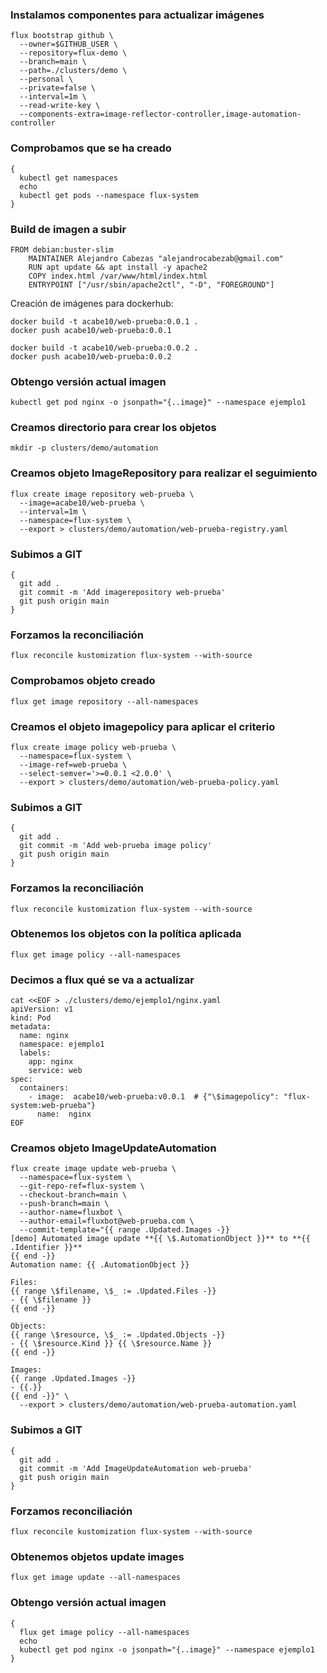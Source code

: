 ### Instalamos componentes para actualizar imágenes

~~~
flux bootstrap github \
  --owner=$GITHUB_USER \
  --repository=flux-demo \
  --branch=main \
  --path=./clusters/demo \
  --personal \
  --private=false \
  --interval=1m \
  --read-write-key \
  --components-extra=image-reflector-controller,image-automation-controller
~~~

### Comprobamos que se ha creado

~~~
{
  kubectl get namespaces
  echo
  kubectl get pods --namespace flux-system
}
~~~

### Build de imagen a subir

~~~
FROM debian:buster-slim
    MAINTAINER Alejandro Cabezas "alejandrocabezab@gmail.com"
    RUN apt update && apt install -y apache2
    COPY index.html /var/www/html/index.html
    ENTRYPOINT ["/usr/sbin/apache2ctl", "-D", "FOREGROUND"]
~~~

Creación de imágenes para dockerhub:

~~~
docker build -t acabe10/web-prueba:0.0.1 .
docker push acabe10/web-prueba:0.0.1
~~~

~~~
docker build -t acabe10/web-prueba:0.0.2 .
docker push acabe10/web-prueba:0.0.2
~~~

### Obtengo versión actual imagen

~~~
kubectl get pod nginx -o jsonpath="{..image}" --namespace ejemplo1
~~~

### Creamos directorio para crear los objetos

~~~
mkdir -p clusters/demo/automation
~~~

### Creamos objeto ImageRepository para realizar el seguimiento

~~~
flux create image repository web-prueba \
  --image=acabe10/web-prueba \
  --interval=1m \
  --namespace=flux-system \
  --export > clusters/demo/automation/web-prueba-registry.yaml
~~~

### Subimos a GIT

~~~
{
  git add .
  git commit -m 'Add imagerepository web-prueba'
  git push origin main
}
~~~

### Forzamos la reconciliación

~~~
flux reconcile kustomization flux-system --with-source
~~~

### Comprobamos objeto creado

~~~
flux get image repository --all-namespaces
~~~

### Creamos el objeto imagepolicy para aplicar el criterio

~~~
flux create image policy web-prueba \
  --namespace=flux-system \
  --image-ref=web-prueba \
  --select-semver='>=0.0.1 <2.0.0' \
  --export > clusters/demo/automation/web-prueba-policy.yaml
~~~

### Subimos a GIT

~~~
{
  git add .
  git commit -m 'Add web-prueba image policy'
  git push origin main
}
~~~

### Forzamos la reconciliación

~~~
flux reconcile kustomization flux-system --with-source
~~~

### Obtenemos los objetos con la política aplicada

~~~
flux get image policy --all-namespaces
~~~

### Decimos a flux qué se va a actualizar

~~~
cat <<EOF > ./clusters/demo/ejemplo1/nginx.yaml
apiVersion: v1
kind: Pod
metadata:
  name: nginx
  namespace: ejemplo1
  labels:
    app: nginx
    service: web
spec:
  containers:
    - image:  acabe10/web-prueba:v0.0.1  # {"\$imagepolicy": "flux-system:web-prueba"}
      name:  nginx
EOF
~~~

### Creamos objeto ImageUpdateAutomation

~~~
flux create image update web-prueba \
  --namespace=flux-system \
  --git-repo-ref=flux-system \
  --checkout-branch=main \
  --push-branch=main \
  --author-name=fluxbot \
  --author-email=fluxbot@web-prueba.com \
  --commit-template="{{ range .Updated.Images -}}
[demo] Automated image update **{{ \$.AutomationObject }}** to **{{ .Identifier }}**
{{ end -}}
Automation name: {{ .AutomationObject }}

Files:
{{ range \$filename, \$_ := .Updated.Files -}}
- {{ \$filename }}
{{ end -}}

Objects:
{{ range \$resource, \$_ := .Updated.Objects -}}
- {{ \$resource.Kind }} {{ \$resource.Name }}
{{ end -}}

Images:
{{ range .Updated.Images -}}
- {{.}}
{{ end -}}" \
  --export > clusters/demo/automation/web-prueba-automation.yaml
~~~

### Subimos a GIT

~~~
{
  git add .
  git commit -m 'Add ImageUpdateAutomation web-prueba'
  git push origin main
}
~~~

### Forzamos reconciliación

~~~
flux reconcile kustomization flux-system --with-source
~~~

### Obtenemos objetos update images

~~~
flux get image update --all-namespaces
~~~

### Obtengo versión actual imagen


~~~
{
  flux get image policy --all-namespaces
  echo
  kubectl get pod nginx -o jsonpath="{..image}" --namespace ejemplo1
}
~~~
